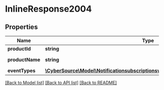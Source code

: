 # InlineResponse2004

## Properties
Name | Type | Description | Notes
------------ | ------------- | ------------- | -------------
**productId** | **string** | Product ID. | [optional] 
**productName** | **string** | Product Name. | [optional] 
**eventTypes** | [**\CyberSource\Model\Notificationsubscriptionsv2productsorganizationIdEventTypes[]**](Notificationsubscriptionsv2productsorganizationIdEventTypes.md) |  | [optional] 

[[Back to Model list]](../README.md#documentation-for-models) [[Back to API list]](../README.md#documentation-for-api-endpoints) [[Back to README]](../README.md)


